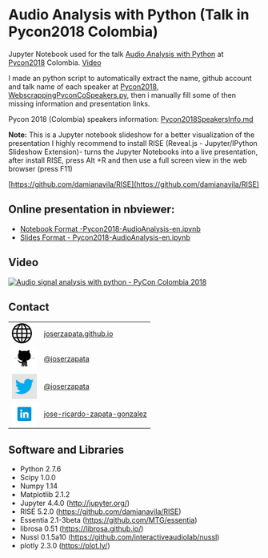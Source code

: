 # Audio Analysis with Python (Talk in Pycon2018 Colombia)

Jupyter Notebook used for the talk [Audio Analysis with Python](https://2018.pycon.co/speakers/jose-ricardo-zapata/) at [Pycon2018](https://2018.pycon.co/) Colombia. [Video](http://www.youtube.com/watch?v=zu63_q7x8b0)

I made an python script to automatically extract the name, github account and
 talk name of each speaker at [Pycon2018](https://2018.pycon.co/), [WebscrappingPyconCoSpeakers.py](WebscrappingPyconCoSpeakers.py),
 then i manually fill some of then missing information and presentation links.

Pycon 2018 (Colombia) speakers information: [Pycon2018SpeakersInfo.md](Pycon2018SpeakersInfo.md)

**Note:** This is a Jupyter notebook slideshow for a better visualization of the
 presentation I highly recommend to install RISE (Reveal.js - Jupyter/IPython
   Slideshow Extension)- turns the Jupyter Notebooks into a live presentation,
   after install RISE, press Alt +R and then use a full screen view in the web
   browser (press F11)

[https://github.com/damianavila/RISE](https://github.com/damianavila/RISE)


## Online presentation in nbviewer:

- [Notebook Format -Pycon2018-AudioAnalysis-en.ipynb](http://nbviewer.jupyter.org/github/JoseRZapata/Pycon2018Colombia/blob/master/Pycon2018-AudioAnalysis-en.ipynb)
- [Slides Format - Pycon2018-AudioAnalysis-en.ipynb](http://nbviewer.jupyter.org/format/slides/github/JoseRZapata/Pycon2018Colombia/blob/master/Pycon2018-AudioAnalysis-en.ipynb)

## Video

[![Audio signal analysis with python - PyCon Colombia 2018](http://img.youtube.com/vi/zu63_q7x8b0/0.jpg)](http://www.youtube.com/watch?v=zu63_q7x8b0)

## Contact
|  |  |
|---|---|
|<img style="float:left" src="Img/website.png" width="40px" height="40px"/>|[joserzapata.github.io](https://joserzapata.github.io/)|
|<img style="float:left" src="Img/github.png" width="50px" height="50px"/>|[@joserzapata](https://github.com/JoseRZapata)|
|<img style="float:left" src="Img/blue-twitter.png" width="50px" height="50px"/>|[@joserzapata](https://twitter.com/joserzapata)|
|<img style="float:left" src="Img/li_icon.png" width="50px" height="50px"/>|[jose-ricardo-zapata-gonzalez](https://www.linkedin.com/in/jose-ricardo-zapata-gonzalez/)|

## Software and Libraries

- Python 2.7.6
- Scipy 1.0.0
- Numpy 1.14
- Matplotlib 2.1.2
- Jupyter 4.4.0 (http://jupyter.org/)
- RISE 5.2.0 (https://github.com/damianavila/RISE)
- Essentia 2.1-3beta (https://github.com/MTG/essentia)
- librosa 0.51  (https://librosa.github.io/)
- Nussl 0.1.5a10 (https://github.com/interactiveaudiolab/nussl)
- plotly 2.3.0 (https://plot.ly/)

